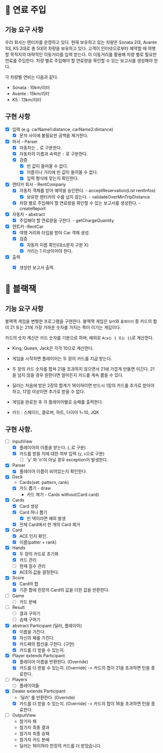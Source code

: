 # 📌 연료 주입

##  기능 요구 사항
우리 회사는 렌터카를 운영하고 있다.
현재 보유하고 있는 차량은 Sonata 2대, Avante 1대, K5 2대로 총 5대의 차량을 보유하고 있다.
고객이 인터넷으로부터 예약할 때 여행할 목적지의 대략적인 이동거리를 입력 받는다.
이 이동거리를 활용해 차량 별로 필요한 연료를 주입한다. 차량 별로 주입해야 할 연료량을 확인할 수 있는 보고서를 생성해야 한다.

각 차량별 연비는 다음과 같다.

* Sonata : 10km/리터
* Avante : 15km/리터
* K5 : 13km/리터


## 구현 사항
- [x] 입력 (e.g. carName1:distance, carName2:distance)
    - [x] 문자 사이에 불필요한 공백을 제거한다.

- [x] 파서 - Parser
    - [x] 자동차는 `,` 로 구분한다.
    - [x] 자동차의 이름과 속력은 `:` 로 구분한다.
    - [x] 검증
        - [x] 빈 값이 들어올 수 없다.
        - [x] 이름이나 거리에 빈 값이 들어올 수 없다.
        - [x] 입력 형식에 맞는지 확인한다. 

- [x] 렌터카 회사 - RentCompany
    - [x] 자동차 객체를 받아 예약을 승인한다. - acceptReservation(List<RentInfo> rentInfos)
        - [x] 보유한 렌터카의 수를 넘지 않는다. - validateOverMinTripDistance
    - [x] 차량 별로 주입해야 할 연료량을 확인할 수 있는 보고서를 생성한다. - createReport

- [x] 자동차 - abstract
    - [x] 주입해야 할 연료량을 구한다. - getChargeQuantity

- [x] 렌트카 -RentCar
  - [x] 여행 거리와 타입을 받아 Car 객체 생성.
  - [x] 검증
    - [x] 자동차 이름 확인(대소문자 구분 X)
    - [x] 거리는 1 이상이어야 한다.

- [x] 출력
    - [x] 생성한 보고서 출력.


# 📌 블랙잭

## 기능 요구 사항
블랙잭 게임을 변형한 프로그램을 구현한다. 블랙잭 게임은 `딜러`와 `플레이어` 중 카드의 합이 21 또는 21에 가장 가까운 숫자를 가지는 쪽이 이기는 게임이다.

카드의 숫자 계산은 카드 숫자를 기본으로 하며, 예외로 `Ace는 1 또는 11`로 계산한다.
- King, Queen, Jack은 각각 10으로 계산한다.
- 게임을 시작하면 플레이어는 두 장의 카드를 지급 받는다.
- 두 장의 카드 숫자를 합쳐 21을 초과하지 않으면서 21에 가깝게 만들면 이긴다. 21을 넘지 않을 경우 원한다면 얼마든지 카드를 계속 뽑을 수 있다.
- 딜러는 처음에 받은 2장의 합계가 16이하이면 반드시 1장의 카드를 추가로 받아야 하고, 17점 이상이면 추가로 받을 수 없다.
- 게임을 완료한 후 각 플레이어별로 승패를 출력한다.

- 카드 : 스페이드, 클로버, 하트, 다이아 1~10, JQK

## 구현 사항.

- [ ] InputView
  - [x] 플레이어의 이름을 받는다. (`,`로 구분)
  - [x] 카드를 받을 지에 대한 여부 입력 (`y`, `n`으로 구분)
    - [ ] 'y' 와 'n'이 아닐 경우 exception이 발생한다.

- [x] Parser
  - [x] 플레이어 이름이 비어있는지 확인한다.

- [x] Deck
  - Cards(set<Card>: pattern, rank)
  - [x] 카드 뽑기 - draw
    - 카드 제거 - Cards without(Card card)
  
- [x] Cards
  - [x] Card 생성
  - [x] Card 하나 뽑기
    - [x] 빈 덱이라면 예외 발생
  - [x] 전체 Card에서 한 개의 Card 제거
 
- [x] Card
  - [x] ACE 인지 확인.
  - [x] 이름(patter + rank)

- [x] Hands
  - [x] 두 장의 카드로 초기화
  - [x] 카드 관리
  - [ ] 현재 점수 관리
  - [x] ACE의 값을 결정한다. 

- [x] Score
  - [x] Card의 합
  - [x] 기존 합에 한장의 Card의 값을 더한 값을 반환한다.

- [ ] Game
  - [ ] 카드 분배

- [ ] Result
  - [ ] 결과 구하기
  - [ ] 승패 구하기
  
- [x] abstract Participant (딜러, 플레이어)
  - [x] 이름을 가진다. 
  - [x] 자신의 패를 가진다. 
  - [x] 카드패의 합산을 구한다. (구현)
  - [x] 카드를 더 받을 수 있는지.

- [x] Player extends Participant
  - [x] 플레이어 이름을 반환한다. (Override)
  - [x] 카드를 더 받을 수 있는지. (Override) -> 카드의 합이 21을 초과하면 턴을 종료한다.

- [ ] Players
  - [ ] 플레이어들

- [x] Dealer extends Participant
  - '딜러' 를 반환한다. (Override)
  - [x] 카드를 더 받을 수 있는지. (Override) -> 카드의 합이 16을 초과하면 턴을 종료한다.
  
- [ ] OutputView
  - 참가자 패
  - 참가자 최종 결과
  - 참가자 최종 승패
  - 참가자 카드 분배 
  - 딜러는 16이하라 한장의 카드를 더 받았습니다.
